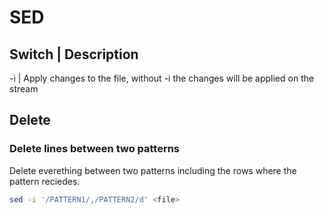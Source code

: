 # SED

##
Switch | Description
--------------------
-i | Apply changes to the file, without -i the changes will be applied on the stream

## Delete
### Delete lines between two patterns
Delete everething between two patterns including the rows where the pattern reciedes.
```bash
sed -i '/PATTERN1/,/PATTERN2/d' <file>
```

